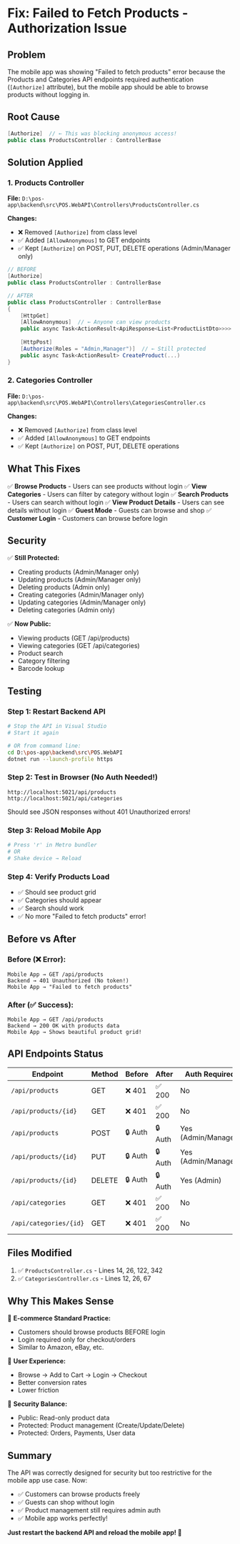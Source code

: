 # Fix: Failed to Fetch Products - Authorization Issue

## Problem
The mobile app was showing "Failed to fetch products" error because the Products and Categories API endpoints required authentication (`[Authorize]` attribute), but the mobile app should be able to browse products without logging in.

## Root Cause
```csharp
[Authorize]  // ← This was blocking anonymous access!
public class ProductsController : ControllerBase
```

## Solution Applied

### 1. Products Controller
**File:** `D:\pos-app\backend\src\POS.WebAPI\Controllers\ProductsController.cs`

**Changes:**
- ❌ Removed `[Authorize]` from class level
- ✅ Added `[AllowAnonymous]` to GET endpoints
- ✅ Kept `[Authorize]` on POST, PUT, DELETE operations (Admin/Manager only)

```csharp
// BEFORE
[Authorize]
public class ProductsController : ControllerBase

// AFTER
public class ProductsController : ControllerBase
{
    [HttpGet]
    [AllowAnonymous]  // ← Anyone can view products
    public async Task<ActionResult<ApiResponse<List<ProductListDto>>>> GetProducts(...)
    
    [HttpPost]
    [Authorize(Roles = "Admin,Manager")]  // ← Still protected
    public async Task<ActionResult> CreateProduct(...)
}
```

### 2. Categories Controller
**File:** `D:\pos-app\backend\src\POS.WebAPI\Controllers\CategoriesController.cs`

**Changes:**
- ❌ Removed `[Authorize]` from class level
- ✅ Added `[AllowAnonymous]` to GET endpoints
- ✅ Kept `[Authorize]` on POST, PUT, DELETE operations

## What This Fixes

✅ **Browse Products** - Users can see products without login
✅ **View Categories** - Users can filter by category without login
✅ **Search Products** - Users can search without login
✅ **View Product Details** - Users can see details without login
✅ **Guest Mode** - Guests can browse and shop
✅ **Customer Login** - Customers can browse before login

## Security

✅ **Still Protected:**
- Creating products (Admin/Manager only)
- Updating products (Admin/Manager only)
- Deleting products (Admin only)
- Creating categories (Admin/Manager only)
- Updating categories (Admin/Manager only)
- Deleting categories (Admin only)

✅ **Now Public:**
- Viewing products (GET /api/products)
- Viewing categories (GET /api/categories)
- Product search
- Category filtering
- Barcode lookup

## Testing

### Step 1: Restart Backend API
```bash
# Stop the API in Visual Studio
# Start it again

# OR from command line:
cd D:\pos-app\backend\src\POS.WebAPI
dotnet run --launch-profile https
```

### Step 2: Test in Browser (No Auth Needed!)
```
http://localhost:5021/api/products
http://localhost:5021/api/categories
```

Should see JSON responses without 401 Unauthorized errors!

### Step 3: Reload Mobile App
```bash
# Press 'r' in Metro bundler
# OR
# Shake device → Reload
```

### Step 4: Verify Products Load
- ✅ Should see product grid
- ✅ Categories should appear
- ✅ Search should work
- ✅ No more "Failed to fetch products" error!

## Before vs After

### Before (❌ Error):
```
Mobile App → GET /api/products
Backend → 401 Unauthorized (No token!)
Mobile App → "Failed to fetch products"
```

### After (✅ Success):
```
Mobile App → GET /api/products
Backend → 200 OK with products data
Mobile App → Shows beautiful product grid!
```

## API Endpoints Status

| Endpoint | Method | Before | After | Auth Required |
|----------|--------|--------|-------|---------------|
| `/api/products` | GET | ❌ 401 | ✅ 200 | No |
| `/api/products/{id}` | GET | ❌ 401 | ✅ 200 | No |
| `/api/products` | POST | 🔒 Auth | 🔒 Auth | Yes (Admin/Manager) |
| `/api/products/{id}` | PUT | 🔒 Auth | 🔒 Auth | Yes (Admin/Manager) |
| `/api/products/{id}` | DELETE | 🔒 Auth | 🔒 Auth | Yes (Admin) |
| `/api/categories` | GET | ❌ 401 | ✅ 200 | No |
| `/api/categories/{id}` | GET | ❌ 401 | ✅ 200 | No |

## Files Modified

1. ✅ `ProductsController.cs` - Lines 14, 26, 122, 342
2. ✅ `CategoriesController.cs` - Lines 12, 26, 67

## Why This Makes Sense

🛒 **E-commerce Standard Practice:**
- Customers should browse products BEFORE login
- Login required only for checkout/orders
- Similar to Amazon, eBay, etc.

🎯 **User Experience:**
- Browse → Add to Cart → Login → Checkout
- Better conversion rates
- Lower friction

🔐 **Security Balance:**
- Public: Read-only product data
- Protected: Product management (Create/Update/Delete)
- Protected: Orders, Payments, User data

## Summary

The API was correctly designed for security but too restrictive for the mobile app use case. Now:
- ✅ Customers can browse products freely
- ✅ Guests can shop without login
- ✅ Product management still requires admin auth
- ✅ Mobile app works perfectly!

**Just restart the backend API and reload the mobile app! 🚀**
